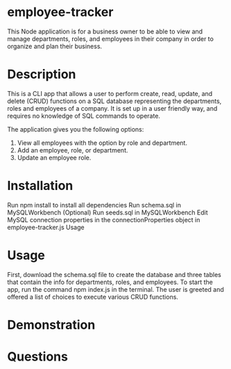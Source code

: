 # employee-tracker

This Node application is for a business owner to be able to view and manage departments, roles, and employees in their company in order to organize and plan their business.

# Description
This is a CLI app that allows a user to perform create, read, update, and delete (CRUD) functions on a SQL database representing the departments, roles and employees of a company. It is set up in a user friendly way, and requires no knowledge of SQL commands to operate.

The application gives you the following options:

1. View all employees with the option by role and department.
2. Add an employee, role, or department.
3. Update an employee role.


# Installation

Run npm install to install all dependencies
Run schema.sql in MySQLWorkbench
(Optional) Run seeds.sql in MySQLWorkbench
Edit MySQL connection properties in the connectionProperties object in employee-tracker.js
Usage

# Usage 
First, download the schema.sql file to create the database and three tables that contain the info for departments, roles, and employees. To start the app, run the command npm index.js in the terminal. The user is greeted and offered a list of choices to execute various CRUD functions.

# Demonstration

# Questions

